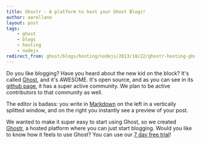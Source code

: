 ```yaml
---
title: Ghostr - A platform to host your Ghost Blogs!
author: aarellano
layout: post
tags:
    - ghost
    - blogs
    - hosting
    - nodejs
redirect_from: ghost/blogs/hosting/nodejs/2013/10/22/ghostr-hosting-ghost-blogs.html
---
```


Do you like blogging? Have you heard about the new kid on the block? It's called [Ghost][1], and it's AWESOME. It's open source, and as you can see in its [github page][3], it has a super active community. We plan to be active contributors to that community as well.

The editor is badass: you write in [Markdown][2] on the left in a vertically splitted window, and on the right you instantly see a preview of your post.

We wanted to make it super easy to start using Ghost, so we created [Ghostr][4], a hosted platform where you can just start blogging. Would you like to know how it feels to use Ghost? You can use our [7 day free trial][4]!

[1]: http://ghost.org
[2]: http://en.wikipedia.org/wiki/Markdown
[3]: https://github.com/TryGhost/Ghost
[4]: http://ghostr.org
[5]: http://demo.ghostr.org
